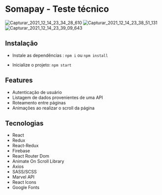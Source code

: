 # Somapay - Teste técnico

![Capturar_2021_12_14_23_34_28_610](https://user-images.githubusercontent.com/77179768/146113160-26f26bcf-cc7f-448e-9916-ed8c9cba82c6.png)
![Capturar_2021_12_14_23_38_51_131](https://user-images.githubusercontent.com/77179768/146113152-449bb2d1-782f-4309-a72b-8d41ab188d49.png)
![Capturar_2021_12_14_23_39_09_643](https://user-images.githubusercontent.com/77179768/146113156-59c9fd0b-d7c9-4911-84cb-f6e08cdb52d5.png)

## Instalação

- Instale as dependências : `npm i` ou `npm install`

- Inicialize o projeto: `npm start`

## Features

- Autenticação de usuário
- Listagem de dados provenientes de uma API
- Roteamento entre páginas
- Animações ao realizar o scroll da página

## Tecnologias

- React 
- Redux
- React-Redux
- Firebase
- React Router Dom
- Animate On Scroll Library
- Axios
- SASS/SCSS
- Marvel API
- React Icons
- Google Fonts
